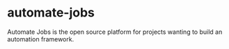 # automate-jobs
Automate Jobs is the open source platform for projects wanting to build an automation framework.
